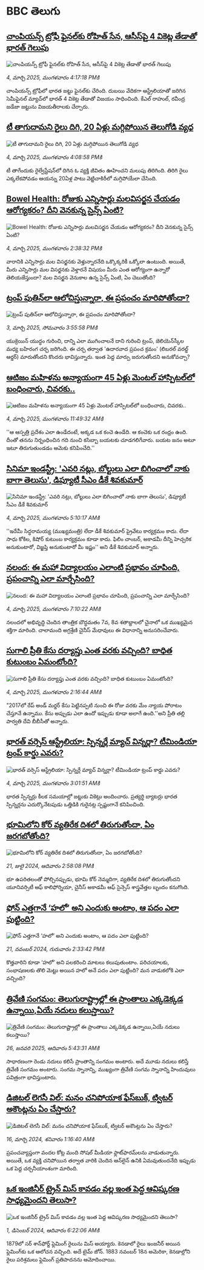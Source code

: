 # BBC తెలుగు## [చాంపియన్స్ ట్రోఫీ ఫైనల్‌కు రోహిత్ సేన, ఆసీస్‌పై 4 వికెట్ల తేడాతో భారత్ గెలుపు](https://www.bbc.com/telugu/articles/c36wxwkn0z8o?at_campaign=githubrss)![చాంపియన్స్ ట్రోఫీ ఫైనల్‌కు రోహిత్ సేన, ఆసీస్‌పై 4 వికెట్ల తేడాతో భారత్ గెలుపు](https://ichef.bbci.co.uk/ace/standard/240/cpsprodpb/c64f/live/098b1760-f913-11ef-b5c1-27f306935cb2.jpg)_4, మార్చి 2025, మంగళవారం 4:17:18 PMకి_చాంపియన్స్ ట్రోఫీలో భారత జట్టు ఫైనల్‌కు చేరింది. దుబయి వేదికగా ఆస్ట్రేలియాతో జరిగిన సెమీఫైనల్ మ్యాచ్‌లో భారత్ 4 వికెట్ల తేడాతో విజయం సాధించింది.
కేఎల్ రాహుల్, రవీంద్ర జడేజా జట్టును విజయతీరాలకు చేర్చారు.## [టీ తాగుదామని రైలు దిగి, 20 ఏళ్లు మగ్గిపోయిన తెలుగోడి వ్యధ](https://www.bbc.com/telugu/articles/cyvej3r3dymo?at_campaign=githubrss)![టీ తాగుదామని రైలు దిగి, 20 ఏళ్లు మగ్గిపోయిన తెలుగోడి వ్యధ](https://ichef.bbci.co.uk/ace/standard/240/cpsprodpb/1a79/live/ea0e5ab0-f8d0-11ef-8c03-7dfdbeeb2526.jpg)_4, మార్చి 2025, మంగళవారం 4:08:58 PMకి_టీ తాగేందుకు రైల్వేస్టేషన్‌లో దిగిన ఓ వ్యక్తి జీవితం ఊహించని మలుపు తిరిగింది. తిరిగి రైలు ఎక్కలేకపోవడం ఆయన్ను 20ఏళ్ల పాటు వెట్టిచాకిరీలో మగ్గిపోయేలా చేసింది.## [Bowel Health: రోజుకు ఎన్నిసార్లు మలవిసర్జన చేయడం ఆరోగ్యకరం? దీని వెనకున్న సైన్స్ ఏంటి?](https://www.bbc.com/telugu/articles/cn894qpezz1o?at_campaign=githubrss)![Bowel Health: రోజుకు ఎన్నిసార్లు మలవిసర్జన చేయడం ఆరోగ్యకరం? దీని వెనకున్న సైన్స్ ఏంటి?](https://ichef.bbci.co.uk/ace/standard/240/cpsprodpb/70da/live/7acaaef0-f845-11ef-8c03-7dfdbeeb2526.jpg)_4, మార్చి 2025, మంగళవారం 2:38:32 PMకి_వారానికి ఎన్నిసార్లు మల విసర్జనకు వెళ్తున్నారనేది ఒక్కొక్కరికీ ఒక్కోలా ఉంటుంది. అయితే, మీరు ఎన్నిసార్లు మల విసర్జనకు వెళ్తారనే విషయం మీరు ఎంత ఆరోగ్యంగా ఉన్నారో తెలియజేస్తుందా? మల విసర్జన వెనుకాల ఉన్న సైన్స్ ఏంటి, ఏం చెబుతోంది?## [ట్రంప్ పుతిన్‌లా ఆలోచిస్తున్నారా, ఈ ప్రపంచం మారిపోతోందా?](https://www.bbc.com/telugu/articles/cgl0e5yj8d0o?at_campaign=githubrss)![ట్రంప్ పుతిన్‌లా ఆలోచిస్తున్నారా, ఈ ప్రపంచం మారిపోతోందా?](https://ichef.bbci.co.uk/ace/standard/240/cpsprodpb/76d6/live/90578700-f842-11ef-9967-9d96c0c1bbff.jpg)_3, మార్చి 2025, సోమవారం 3:55:58 PMకి_యుక్రెయిన్ యుద్ధం గురించి, దాన్ని ఎలా ముగించాలనే దాని గురించి ట్రంప్, జెలియెన్‌స్కీల మధ్య బహిరంగ చర్చ జరిగింది. ఈ చర్చ తర్వాత  'ఉదారవాద ప్రపంచ క్రమం' (లిబరల్ వరల్డ్ ఆర్డర్) మారుతోందని కొందరు భావిస్తున్నారు. ఇంత పెద్ద మార్పు జరుగుతోందని అనుకోవచ్చా?## [ఆటిజం మహిళను అన్యాయంగా 45 ఏళ్లు మెంటల్ హాస్పిటల్‌లో బంధించారు, చివరకు..](https://www.bbc.com/telugu/articles/cvg549dxy1lo?at_campaign=githubrss)![ఆటిజం మహిళను అన్యాయంగా 45 ఏళ్లు మెంటల్ హాస్పిటల్‌లో బంధించారు, చివరకు..](https://ichef.bbci.co.uk/ace/standard/240/cpsprodpb/fc02/live/c5801e60-f8e2-11ef-9628-add78e51db09.jpg)_4, మార్చి 2025, మంగళవారం 11:49:32 AMకి_''ఆ ఆస్పత్రి ప్రదేశం ఎలా ఉండేదంటే, అక్కడ ఒక కంచె ఉండేది. ఆ కంచెకు ఒక రంధ్రం ఉంది. దీంతో తనను నిర్బంధించిన గది నుంచి కసిబ్బా బయటకు చూడగలిగేవారు. బయట జనం అటూ ఇటూ తిరుగుతుండడం ఆమెకు కనిపించేది.''## [సినిమా ఇండస్ట్రీ: 'ఎవరి నట్లు, బోల్టులు ఎలా బిగించాలో నాకు బాగా తెలుసు', డిప్యూటీ సీఎం డీకే శివకుమార్](https://www.bbc.com/telugu/articles/czedy5pzpx9o?at_campaign=githubrss)![సినిమా ఇండస్ట్రీ: 'ఎవరి నట్లు, బోల్టులు ఎలా బిగించాలో నాకు బాగా తెలుసు', డిప్యూటీ సీఎం డీకే శివకుమార్](https://ichef.bbci.co.uk/ace/standard/240/cpsprodpb/938a/live/f227e690-f8f2-11ef-896e-d7e7fb1719a4.jpg)_4, మార్చి 2025, మంగళవారం 5:10:17 AMకి_''ఇదేమీ సిద్ధరామయ్య (ముఖ్యమంత్రి) లేదా డీకే శివకుమార్ ప్రైవేటు కార్యక్రమం కాదు. లేదా సాధు కోకిల, కిషోర్ కుటుంబ కార్యక్రమం కూడా కాదు. ఫిలిం చాంబర్, అకాడమీ దీన్ని హెచ్చరిక అనుకుంటారో, విజ్జప్తి అనుకుంటారో మీ ఇష్టం'' అని డీకే శివకుమార్ అన్నారు.## [నలంద: ఈ మహా విద్యాలయం ఎలాంటి ప్రభావం చూపింది, ప్రపంచాన్ని ఎలా మార్చేసింది?](https://www.bbc.com/telugu/articles/c3603k700e3o?at_campaign=githubrss)![నలంద: ఈ మహా విద్యాలయం ఎలాంటి ప్రభావం చూపింది, ప్రపంచాన్ని ఎలా మార్చేసింది?](https://ichef.bbci.co.uk/ace/standard/240/cpsprodpb/fdde/live/26704050-e24b-11ef-bd1b-d536627785f2.jpg)_4, మార్చి 2025, మంగళవారం 7:10:22 AMకి_నలందలో అభివృద్ధి చెందిన తాంత్రిక బౌద్ధమతం 7వ, 8వ శతాబ్దాలలో చైనాలో ఒక ముఖ్యమైన శక్తిగా మారింది. చాలామంది అగ్రశ్రేణి చైనీస్ మేధావులు ఈ విధానాన్ని అనుసరించేవారు.## [సుగాలి ప్రీతి కేసు దర్యాప్తు ఎంత వరకు వచ్చింది? బాధిత కుటుంబం ఏమంటోంది?](https://www.bbc.com/telugu/articles/c7573y20xvgo?at_campaign=githubrss)![సుగాలి ప్రీతి కేసు దర్యాప్తు ఎంత వరకు వచ్చింది? బాధిత కుటుంబం ఏమంటోంది?](https://ichef.bbci.co.uk/ace/standard/240/cpsprodpb/9e2d/live/51bca220-f89f-11ef-896e-d7e7fb1719a4.jpg)_4, మార్చి 2025, మంగళవారం 2:16:44 AMకి_"2017లో రేప్ అండ్ మర్డర్ కేసు పెట్టినప్పటి నుంచి ఈ రోజు వరకు మేం న్యాయ పోరాటం చేస్తూనే ఉన్నాము. కేసు అప్పుడు ఎలా ఉందో ఇప్పుడు కూడా అలాగే ఉంది.''అని ప్రీతి తల్లి పార్వతి దేవి బీబీసీతో అన్నారు.## [భారత్ వర్సెస్ ఆస్ట్రేలియా: స్పిన్నర్లే మ్యాచ్ విన్నర్లా? టీమిండియా ట్రంప్ కార్డు ఎవరు?](https://www.bbc.com/telugu/articles/c98492v81z5o?at_campaign=githubrss)![భారత్ వర్సెస్ ఆస్ట్రేలియా: స్పిన్నర్లే మ్యాచ్ విన్నర్లా? టీమిండియా ట్రంప్ కార్డు ఎవరు?](https://ichef.bbci.co.uk/ace/standard/240/cpsprodpb/4327/live/2bb1eae0-f8a4-11ef-ac71-a9572483b654.jpg)_4, మార్చి 2025, మంగళవారం 3:01:51 AMకి_భారత స్పిన్నర్లు కీలక సమయాల్లో జట్టుకు వికెట్లు అందించారు. ప్రత్యర్థి బ్యాటర్లు భారత స్పిన్నర్లను ఎదుర్కొనేటపుడు ఒత్తిడికి గురైనట్ల స్పష్టంగానే కనిపించింది.## [భూమిలోని కోర్ వ్యతిరేక దిశలో తిరుగుతోందా, ఏం జరగబోతోంది?](https://www.bbc.com/telugu/articles/crgr7rnd7g4o?at_campaign=githubrss)![భూమిలోని కోర్ వ్యతిరేక దిశలో తిరుగుతోందా, ఏం జరగబోతోంది?](https://ichef.bbci.co.uk/ace/standard/240/cpsprodpb/cc28/live/4457bc00-3ec3-11ef-b2f4-77406157b906.jpg)_21, జులై 2024, ఆదివారం 2:58:08 PMకి_భూ ఉపరితలంతో పోల్చినప్పుడు, భూమి కోర్ నెమ్మదిగా, వ్యతిరేక దిశలో తిరుగుతోందని యూనివర్సిటీ ఆఫ్ కాలిఫోర్నియా, చైనీస్ అకాడమీ ఆఫ్ సైన్సెస్‌ శాస్త్రవేత్తల బృందం కనుగొంది.## [ఫోన్ ఎత్తగానే ‘హలో’ అని ఎందుకు అంటాం, ఆ పదం ఎలా పుట్టింది?](https://www.bbc.com/telugu/articles/cgj7x7gdjq4o?at_campaign=githubrss)![ఫోన్ ఎత్తగానే ‘హలో’ అని ఎందుకు అంటాం, ఆ పదం ఎలా పుట్టింది?](https://ichef.bbci.co.uk/ace/standard/240/cpsprodpb/0618/live/7a20ebb0-a807-11ef-b21e-5359bd56d02f.jpg)_21, నవంబర్ 2024, గురువారం 2:33:42 PMకి_కొత్తవారిని కూడా ‘హలో’ అని పలకరించి మాటలు కలుపుతుంటాం.  పరిచయాలకు, సంభాషణలకు తొలి మెట్టు అయిన హలో అనే పదం ఎలా పుట్టింది? మన వాడుకలోకి ఎలా వచ్చింది?## [త్రివేణి సంగమం: తెలుగురాష్ట్రాల్లో ఈ ప్రాంతాలు ఎక్కడెక్కడ ఉన్నాయి,ఏయే నదులు కలుస్తాయి? ](https://www.bbc.com/telugu/articles/cz7elrr17jeo?at_campaign=githubrss)![త్రివేణి సంగమం: తెలుగురాష్ట్రాల్లో ఈ ప్రాంతాలు ఎక్కడెక్కడ ఉన్నాయి,ఏయే నదులు కలుస్తాయి? ](https://ichef.bbci.co.uk/ace/standard/240/cpsprodpb/9dad/live/7f50e780-da42-11ef-a37f-eba91255dc3d.jpg)_26, జనవరి 2025, ఆదివారం 5:43:31 AMకి_సాధారణంగా రెండు నదులు కలిసే ప్రాంతాన్ని సంగమం అంటారు. అదే మూడు నదులు కలిస్తే త్రివేణి సంగమం అంటారు. సంగమ స్నానాన్ని, ముఖ్యంగా త్రివేణి సంగమ స్నానాన్ని హిందువులు పవిత్రంగా భావిస్తుంటారు.## [డిజిటల్ లెగసీ విల్: మనం చనిపోయాక ఫేస్‌బుక్, ట్విటర్‌ అకౌంట్లను ఏం చేస్తారు?](https://www.bbc.com/telugu/articles/cx0zl1qeyq2o?at_campaign=githubrss)![డిజిటల్ లెగసీ విల్: మనం చనిపోయాక ఫేస్‌బుక్, ట్విటర్‌ అకౌంట్లను ఏం చేస్తారు?](https://ichef.bbci.co.uk/ace/standard/240/cpsprodpb/bea2/live/2323ffd0-e2d4-11ee-9410-0f893255c2a0.jpg)_16, మార్చి 2024, శనివారం 1:16:40 AMకి_ప్రపంచవ్యాప్తంగా వందల కోట్ల మంది సోషల్ మీడియా ఫ్లాట్‌ఫారమ్‌లను వాడుతున్నారు. అయితే, ఒక వ్యక్తి చనిపోయిన తర్వాత వారికి చెందిన ఆన్‌లైన్ ఉనికి ఏమవుతుందనేది ఇప్పుడు ఒక పెద్ద చర్చనీయాంశంగా మారింది.## [ఒక ఇంజినీర్ ట్రైన్ మిస్ కావడం వల్ల ఇంత పెద్ద ఆవిష్కరణ సాధ్యమైందని తెలుసా?](https://www.bbc.com/telugu/articles/c774y4mdrgdo?at_campaign=githubrss)![ఒక ఇంజినీర్ ట్రైన్ మిస్ కావడం వల్ల ఇంత పెద్ద ఆవిష్కరణ సాధ్యమైందని తెలుసా?](https://ichef.bbci.co.uk/ace/standard/240/cpsprodpb/d07c/live/d2f92490-ab19-11ef-8264-5f9791599833.jpg)_1, డిసెంబర్ 2024, ఆదివారం 6:22:06 AMకి_1879లో సర్ శాన్‌ఫోర్డ్ ఫ్లెమింగ్ రైలును మిస్ అయ్యారు. కెనడాలో రైలు ఇంజనీర్ అయిన ఫ్లెమింగ్‌కు ఒక ఆలోచన వచ్చింది. అదే టైమ్ జోన్‌. 
1883 నవంబర్ 18న అమెరికా, కెనడాల్లోని రైలు పరిశ్రమలు ఫ్లెమింగ్ ప్రతిపాదనను ఆమోదించాయి.